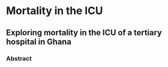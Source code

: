 # Mortality in the ICU

## Exploring mortality in the ICU of a tertiary hospital in Ghana

### Abstract
